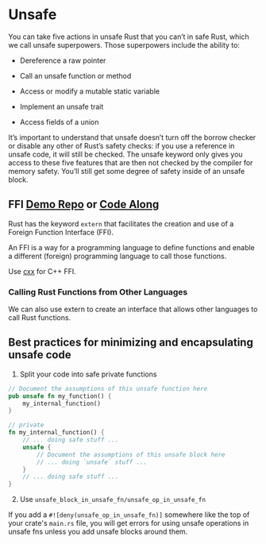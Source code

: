 # Unsafe

You can take five actions in unsafe Rust that you can’t in safe Rust, which we call unsafe superpowers. Those superpowers include the ability to:

- Dereference a raw pointer

- Call an unsafe function or method

- Access or modify a mutable static variable

- Implement an unsafe trait

- Access fields of a union

It’s important to understand that unsafe doesn’t turn off the borrow checker or disable any other of Rust’s safety checks: if you use a reference in unsafe code, it will still be checked. The unsafe keyword only gives you access to these five features that are then not checked by the compiler for memory safety. You’ll still get some degree of safety inside of an unsafe block.

## FFI [Demo Repo](https://github.com/wisonye/rust-ffi-demo) or [Code Along](https://doc.rust-lang.org/nomicon/ffi.html)

Rust has the keyword `extern` that facilitates the creation and use of a Foreign Function Interface (FFI).

An FFI is a way for a programming language to define functions and enable a different (foreign) programming language to call those functions.

Use [cxx](https://android.googlesource.com/platform/external/rust/cxx/+/232a0e3/README.md) for C++ FFI.

### Calling Rust Functions from Other Languages

We can also use extern to create an interface that allows other languages to call Rust functions.

## Best practices for minimizing and encapsulating unsafe code

1. Split your code into safe private functions

```rust
// Document the assumptions of this unsafe function here
pub unsafe fn my_function() {
    my_internal_function()
}

// private
fn my_internal_function() {
    // ... doing safe stuff ...
    unsafe {
        // Document the assumptions of this unsafe block here
        // ... doing `unsafe` stuff ...
    }
    // ... doing safe stuff ...
}
```

2. Use `unsafe_block_in_unsafe_fn/unsafe_op_in_unsafe_fn`

If you add a `#![deny(unsafe_op_in_unsafe_fn)]` somewhere like the top of your crate's `main.rs` file, you will get errors for using unsafe operations in unsafe fns unless you add unsafe blocks around them.

